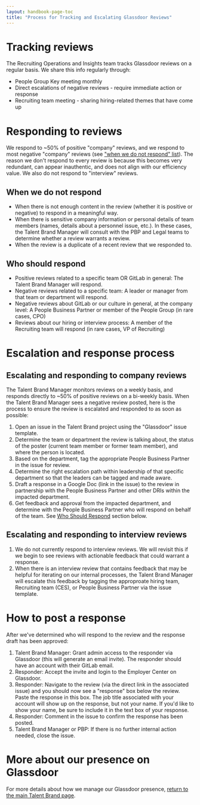 ```yaml
---
layout: handbook-page-toc
title: "Process for Tracking and Escalating Glassdoor Reviews"
---
```


# Tracking reviews 

The Recruiting Operations and Insights team tracks Glassdoor reviews on a regular basis. We share this info regularly through: 
- People Group Key meeting monthly
- Direct escalations of negative reviews - require immediate action or response
- Recruiting team meeting - sharing hiring-related themes that have come up

# Responding to reviews

We respond to ~50% of positive "company" reviews, and we respond to most negative "company" reviews (see ["when we do not respond" list](/handbook/people-group/employment-branding/glassdoor-escalation/#when-we-do-not-respond)). The reason we don't respond to every review is because this becomes very redundant, can appear inauthentic, and does not align with our efficiency value. We also do not respond to "interview" reviews.  

## When we do not respond 

- When there is not enough content in the review (whether it is positive or negative) to respond in a meaningful way.
- When there is sensitive company information or personal details of team members (names, details about a personnel issue, etc.). In these cases, the Talent Brand Manager will consult with the PBP and Legal teams to determine whether a review warrants a review.
- When the review is a duplicate of a recent review that we responded to.

## Who should respond 

- Positive reviews related to a specific team OR GitLab in general: The Talent Brand Manager will respond.
- Negative reviews related to a specific team: A leader or manager from that team or department will respond. 
- Negative reviews about GitLab or our culture in general, at the company level: A People Business Partner or member of the People Group (in rare cases, CPO)
- Reviews about our hiring or interview process: A member of the Recruiting team will respond (in rare cases, VP of Recruiting) 

# Escalation and response process

## Escalating and responding to company reviews 

The Talent Brand Manager monitors reviews on a weekly basis, and responds directly to ~50% of positive reviews on a bi-weekly basis. When the Talent Brand Manager sees a negative review posted, here is the process to ensure the review is escalated and responded to as soon as possible: 

1. Open an issue in the Talent Brand project using the "Glassdoor" issue template.
1. Determine the team or department the review is talking about, the status of the poster (current team member or former team member), and where the person is located. 
1. Based on the department, tag the appropriate People Business Partner in the issue for review. 
1. Determine the right escalation path within leadership of that specific department so that the leaders can be tagged and made aware.
1. Draft a response in a Google Doc (link in the issue) to the review in partnership with the People Business Partner and other DRIs within the impacted department. 
1. Get feedback and approval from the impacted department, and determine with the People Business Partner who will respond on behalf of the team. See [Who Should Respond](/#who-should-respond) section below.  

## Escalating and responding to interview reviews

1. We do not currently respond to interview reviews. We will revisit this if we begin to see reviews with actionable feedback that could warrant a response.
1. When there is an interview review that contains feedback that may be helpful for iterating on our internal processes, the Talent Brand Manager will escalate this feedback by tagging the approproate hiring team, Recruiting team (CES), or People Business Partner via the issue template. 

# How to post a response

After we've determined who will respond to the review and the response draft has been approved:
1. Talent Brand Manager: Grant admin access to the responder via Glassdoor (this will generate an email invite). The responder should have an account with their GitLab email.
1. Responder: Accept the invite and login to the Employer Center on Glassdoor. 
1. Responder: Navigate to the review (via the direct link in the associated issue) and you should now see a "response" box below the review. Paste the response in this box. The job title associated with your account will show up on the response, but not your name. If you'd like to show your name, be sure to include it in the text box of your response. 
1. Responder: Comment in the issue to confirm the response has been posted.
1. Talent Brand Manager or PBP: If there is no further internal action needed, close the issue. 

# More about our presence on Glassdoor

For more details about how we manage our Glassdoor presence, [return to the main Talent Brand page](/handbook/people-group/employment-branding/). 


